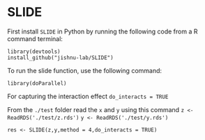 # SLIDE
First install `SLIDE` in Python by running the following code from a  R command terminal:



```library(devtools)```   
```install_github("jishnu-lab/SLIDE")```


To run the slide function, use the following command:

```library(doParallel)```

For capturing the interaction effect ```do_interacts = TRUE```


From the  ```./test``` folder read the ```x``` and ```y``` using this command
```z <- ReadRDS('./test/z.rds')```
```y <- ReadRDS('./test/y.rds')``` 

```res <- SLIDE(z,y,method = 4,do_interacts = TRUE)```


   
